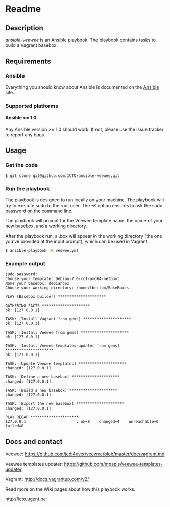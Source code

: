 # Readme

## Description

*ansible-veewee* is an [Ansible](http://ansible.cc) playbook.
The playbook contains tasks to build a Vagrant basebox.

## Requirements

### Ansible

Everything you should know about Ansible is documented on the [Ansible](http://ansible.cc/docs/gettingstarted.html) site...

### Supported platforms

#### Ansible >= 1.0

Any Ansible version >= 1.0 should work. If not, please use the issue tracker to report any bugs.

## Usage

### Get the code

```bash
$ git clone git@github.com:ICTO/ansible-veewee.git
```

### Run the playbook

The playbook is designed to run locally on your machine. The playbook will try to execute sudo to the root user. The *-K* option ensures to ask the sudo password on the command line.

The playbook will prompt for the Veewee template name, the name of your new basebox, and a working directory.

After the playbook run, a .box will appear in the working directory (the one you've provided at the input prompt), which can be used in Vagrant.

```bash
$ ansible-playbook -K veewee.yml
```

### Example output

```
sudo password: 
Choose your template: Debian-7.0-rc1-amd64-netboot
Name your basebox: debianbox
Choose your working directory: /home/tberton/BaseBoxes

PLAY [Basebox builder] ********************* 

GATHERING FACTS ********************* 
ok: [127.0.0.1]

TASK: [Install Vagrant from gems] ********************* 
ok: [127.0.0.1]

TASK: [Install Veewee from gems] ********************* 
ok: [127.0.0.1]

TASK: [Install Veewee-templates-updater from gems] ********************* 
ok: [127.0.0.1]

TASK: [Update Veewee templates] ********************* 
changed: [127.0.0.1]

TASK: [Define a new basebox] ********************* 
changed: [127.0.0.1]

TASK: [Build a new basebox] ********************* 
changed: [127.0.0.1]

TASK: [Export the new basebox] ********************* 
changed: [127.0.0.1]

PLAY RECAP ********************* 
127.0.0.1                      : ok=8    changed=4    unreachable=0    failed=0    
```

## Docs and contact

Veewee: https://github.com/jedi4ever/veewee/blob/master/doc/vagrant.md

Veewee templates updater: https://github.com/mpapis/veewee-templates-updater

Vagrant: http://docs.vagrantup.com/v2/


Read more on the Wiki pages about how this playbook works.

http://icto.ugent.be
